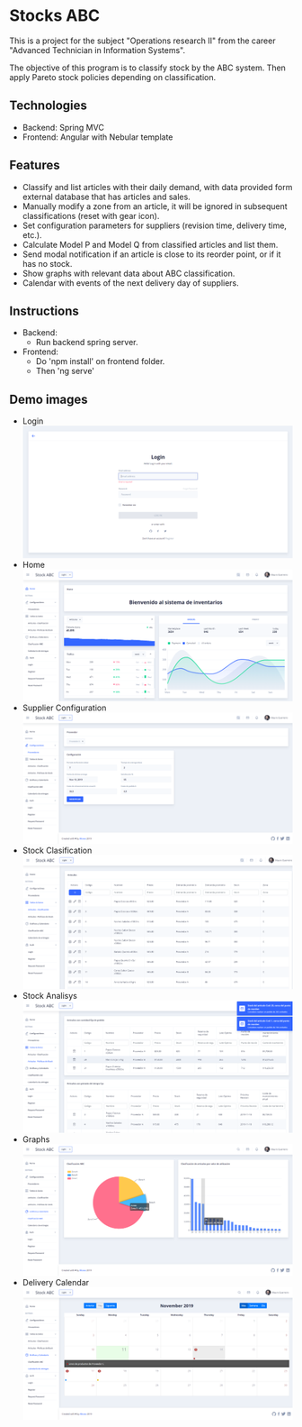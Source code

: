 # Stocks ABC

This is a project for the subject "Operations research II" from the career "Advanced Technician in Information Systems".

The objective of this program is to classify stock by the ABC system. Then apply Pareto stock policies depending on classification.

## Technologies

- Backend: Spring MVC
- Frontend: Angular with Nebular template

## Features

- Classify and list articles with their daily demand, with data provided form external database that has articles and sales.
- Manually modify a zone from an article, it will be ignored in subsequent classifications (reset with gear icon).
- Set configuration parameters for suppliers (revision time, delivery time, etc.).
- Calculate Model P and Model Q from classified articles and list them.
- Send modal notification if an article is close to its reorder point, or if it has no stock.
- Show graphs with relevant data about ABC classification.
- Calendar with events of the next delivery day of suppliers.

## Instructions

- Backend:
  - Run backend spring server.
- Frontend:
  - Do 'npm install' on frontend folder.
  - Then 'ng serve'

## Demo images

- Login
  ![](images/00_login.png)
- Home
  ![](images/01_home.png)
- Supplier Configuration
  ![](images/02_supplier_configuration.png)
- Stock Clasification
  ![](images/03_stock_clasification.png)
- Stock Analisys
  ![](images/04_stock_analisys.png)
- Graphs
  ![](images/05_graphs.png)
- Delivery Calendar
  ![](images/06_delivery_calendar.png)
